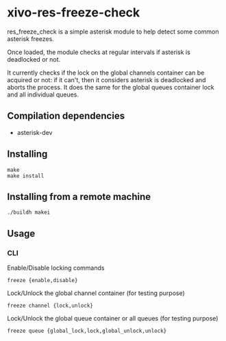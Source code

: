 # xivo-res-freeze-check

res_freeze_check is a simple asterisk module to help detect some common asterisk
freezes.

Once loaded, the module checks at regular intervals if asterisk is deadlocked or not.

It currently checks if the lock on the global channels container can be
acquired or not: if it can't, then it considers asterisk is deadlocked and aborts
the process. It does the same for the global queues container lock and all individual
queues.

## Compilation dependencies

* asterisk-dev

## Installing

```
make
make install
```

## Installing from a remote machine

```
./buildh makei
```

## Usage

### CLI

Enable/Disable locking commands

```
freeze {enable,disable}
```

Lock/Unlock the global channel container (for testing purpose)

```
freeze channel {lock,unlock}
```

Lock/Unlock the global queue container or all queues (for testing purpose)

```
freeze queue {global_lock,lock,global_unlock,unlock}
```
